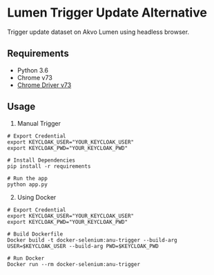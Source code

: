 # Lumen Trigger Update Alternative
Trigger update dataset on Akvo Lumen using headless browser. 

## Requirements 
- Python 3.6
- Chrome v73
- [Chrome Driver v73]('https://chromedriver.storage.googleapis.com/index.html?path=73.0.3683.68/')

## Usage 

1. Manual Trigger
```
# Export Credential
export KEYCLOAK_USER="YOUR_KEYCLOAK_USER"
export KEYCLOAK_PWD="YOUR_KEYCLOAK_PWD"

# Install Dependencies 
pip install -r requirements

# Run the app 
python app.py
```

2. Using Docker
```
# Export Credential
export KEYCLOAK_USER="YOUR_KEYCLOAK_USER"
export KEYCLOAK_PWD="YOUR_KEYCLOAK_PWD"

# Build Dockerfile
Docker build -t docker-selenium:anu-trigger --build-arg USER=$KEYCLOAK_USER --build-arg PWD=$KEYCLOAK_PWD

# Run Docker
Docker run --rm docker-selenium:anu-trigger
```
